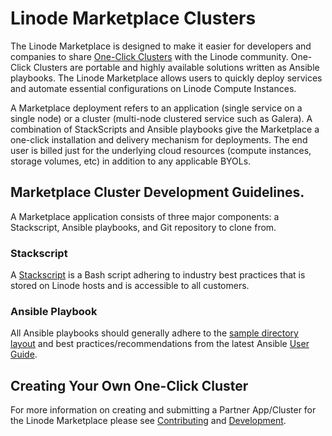 # Linode Marketplace Clusters

The Linode Marketplace is designed to make it easier for developers and companies to share [One-Click Clusters](https://www.linode.com/marketplace/) with the Linode community. One-Click Clusters are portable and highly available solutions written as Ansible playbooks. The Linode Marketplace allows users to quickly deploy services and automate essential configurations on Linode Compute Instances. 

A Marketplace deployment refers to an application (single service on a single node) or a cluster (multi-node clustered service such as Galera). A combination of StackScripts and Ansible playbooks give the Marketplace a one-click installation and delivery mechanism for deployments. The end user is billed just for the underlying cloud resources (compute instances, storage volumes, etc) in addition to any applicable BYOLs.

## Marketplace Cluster Development Guidelines.

A Marketplace application consists of three major components: a Stackscript, Ansible playbooks, and Git repository to clone from.

### Stackscript

A [Stackscript](https://www.linode.com/docs/products/tools/stackscripts/guides/write-a-custom-script) is a Bash script adhering to industry best practices that is stored on Linode hosts and is accessible to all customers.

### Ansible Playbook

All Ansible playbooks should generally adhere to the [sample directory layout](https://docs.ansible.com/ansible/latest/user_guide/sample_setup.html#sample-ansible-setup) and best practices/recommendations from the latest Ansible [User Guide](https://docs.ansible.com/ansible/latest/user_guide/index.html).

## Creating Your Own One-Click Cluster

For more information on creating and submitting a Partner App/Cluster for the Linode Marketplace please see [Contributing](docs/CONTRIBUTING.md) and [Development](docs/DEVELOPMENT.md).
